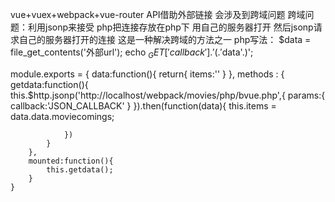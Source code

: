 vue+vuex+webpack+vue-router
API借助外部链接  会涉及到跨域问题
跨域问题：利用jsonp来接受 php把连接存放在php下 用自己的服务器打开 然后jsonp请求自己的服务器打开的连接 这是一种解决跨域的方法之一
php写法：
$data = file_get_contents('外部url');
echo $_GET['callback'].'(.'$data'.)';

module.exports = {
		data:function(){
			return{
				items:''
			}
		},
		methods : {
			getdata:function(){
				this.$http.jsonp('http://localhost/webpack/movies/php/bvue.php',{
					params:{
						callback:'JSON_CALLBACK'
					}
				}).then(function(data){
					this.items = data.data.moviecomings;
					
				})
			}
		},
		mounted:function(){
			this.getdata();
		}
	}
